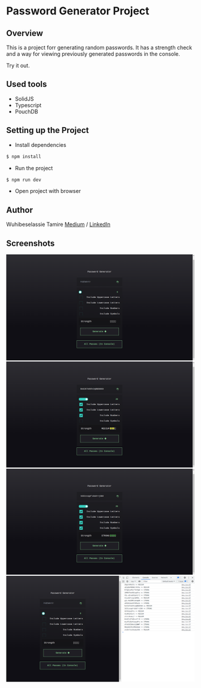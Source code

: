 # Password Generator Project

## Overview

This is a project forr generating random passwords. It has a strength check and a way for viewing previously generated passwords in the console.

Try it out.

## Used tools

- SolidJS
- Typescript
- PouchDB

## Setting up the Project

- Install dependencies

``` bash
$ npm install
```

- Run the project

``` bash
$ npm run dev
```

- Open project with browser

## Author

Wuhibeselassie Tamire [Medium](https://medium.com/@wuhibe/) / [LinkedIn](https://www.linkedin.com/in/wuhibeselassie-nigatu)

## Screenshots

<div>
    <img src="screenshots/1.png">
    <img src="screenshots/2.png">
    <img src="screenshots/3.png">
    <img src="screenshots/console.png" alt="console">
</div>
